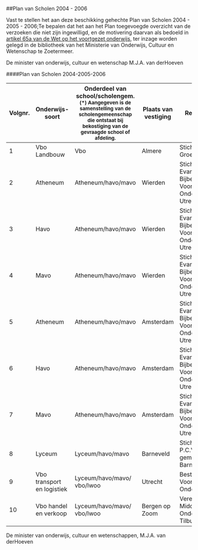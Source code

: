 <meta http-equiv='Content-Type' content='text/html; charset=utf-8' />

##Plan van Scholen 2004 - 2006

Vast te stellen het aan deze beschikking gehechte Plan van Scholen 2004 - 2005 - 2006;Te bepalen dat het aan het Plan toegevoegde overzicht van de verzoeken die niet zijn ingewilligd, en de motivering daarvan als bedoeld in [artikel 65a van de Wet op het voortgezet onderwijs](../../../../../../../../wet/wet/op/het/voortgezet/onderwijs/BWBR0002399/README.md), ter inzage worden gelegd in de bibliotheek van het Ministerie van Onderwijs, Cultuur en Wetenschap te Zoetermeer.

De 
minister van onderwijs, cultuur en wetenschap
M.J.A. van derHoeven

####Plan van Scholen 2004-2005-2006

|Volgnr. |Onderwijs-soort |Onderdeel van school/scholengem.<sup>(*) Aangegeven is de samenstelling van de scholengemeenschap die ontstaat bij bekostiging van de gevraagde school of afdeling. </sup> |Plaats van vestiging |Rechtspersoon |Richting |Stichtings-norm |Jaartal |Bijzonderheden |
|---|---|---|---|---|---|---|---|---|
|1 |Vbo Landbouw |Vbo |Almere |Stichting Groenhorst College |PC/RK |260 |2004 | --- |
|2 |Atheneum |Atheneum/havo/mavo |Wierden |Stichting Evangelisch Bijbelgetrouw Voort-gezet Onderwijs te Utrecht |Evang. |255 | --- |Passende huisvesting ontbreekt |
|3 |Havo |Atheneum/havo/mavo |Wierden |Stichting Evangelisch Bijbelgetrouw Voort-gezet Onderwijs te Utrecht |Evang. |270 | --- |Passende huisvesting ontbreekt |
|4 |Mavo |Atheneum/havo/mavo |Wierden |Stichting Evangelisch Bijbelgetrouw Voort-gezet Onderwijs te Utrecht |Evang. |195 | --- |Passende huisvesting ontbreekt |
|5 |Atheneum |Atheneum/havo/mavo |Amsterdam |Stichting Evangelisch Bijbelgetrouw Voort-gezet Onderwijs te Utrecht |Evang./EBG |255 |2004 | --- |
|6 |Havo |Atheneum/havo/mavo |Amsterdam |Stichting Evangelisch Bijbelgetrouw Voort-gezet Onderwijs te Utrecht |Evang./EBG |270 |2004 | --- |
|7 |Mavo |Atheneum/havo/mavo |Amsterdam |Stichting Evangelisch Bijbelgetrouw Voort-gezet Onderwijs te Utrecht |Evang./EBG |195 |2004 | --- |
|8 |Lyceum |Lyceum/havo/mavo |Barneveld |Stichting voor P.C.V.O. voor de gemeente Barneveld e.o. |PC |460 |2004 | --- |
|9 |Vbo transport en logistiek |Lyceum/havo/mavo/ vbo/lwoo |Utrecht |Bestuurscommissie Voortgezet Onderwijs Utrecht |OP |160 |2004 | --- |
|10 |Vbo handel en verkoop |Lyceum/havo/mavo/ vbo/lwoo |Bergen op Zoom |Vereniging Ons Middelbaar Onderwijs te Tilburg |RK |160 |2004 | --- |

De
minister van onderwijs, cultuur en wetenschappen,
M.J.A. van derHoeven

